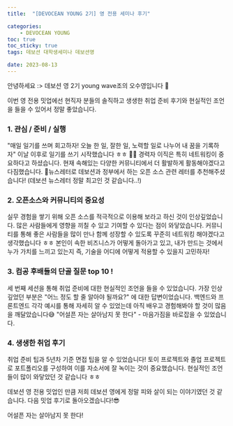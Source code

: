 ```yaml
---
title:  "[DEVOCEAN YOUNG 2기] 영 전용 세미나 후기" 

categories: 
    - DEVOCEAN YOUNG
toc: true
toc_sticky: true
tags: 데보션 대학생세미나 데보션영

date: 2023-08-13
---
```



안녕하세요 :> 데보션 영 2기 young wave조의 오수영입니다 🌊

이번 영 전용 밋업에선 현직자 분들의 솔직하고 생생한 취업 준비 후기와 현실적인 조언을 들을 수 있어서 정말 좋았습니다.

### 1. 관심 / 준비 / 실행 
"매일 일기를 쓰며 회고하자! 오늘 한 일, 잘한 일, 노력할 일로 나누어 내 꿈을 기록하자"
이날 이후로 일기를 쓰기 시작했습니다 ㅎㅎ ✍🏻
경력자 이직은 특히 네트워킹이 중요하다고 하셨습니다. 현재 속해있는 다양한 커뮤니티에서 더 활발하게 활동해야겠다고 다짐했습니다.
💌뉴스레터로 데보션과 정부에서 하는 오픈 소스 관련 레터를 추천해주셨습니다! (데보션 뉴스레터 정말 최고인 것 같습니다..!)

### 2. 오픈소스와 커뮤니티의 중요성
실무 경험을 쌓기 위해 오픈 소스를 적극적으로 이용해 보라고 하신 것이 인상깊었습니다.
많은 사람들에게 영향을 끼칠 수 있고 기여할 수 있다는 점이 와닿았습니다.
커뮤니티를 통해 좋은 사람들을 많이 만나 함께 성장할 수 있도록 꾸준히 네트워킹 해야겠다고 생각했습니다 ㅎㅎ
본인이 속한 비즈니스가 어떻게 돌아가고 있고, 내가 만드는 것에서 누가 가치를 느끼고 있는지 즉, 기술을 어디에 어떻게 적용할 수 있을지 고민하자!

### 3. 컴공 후배들의 단골 질문 top 10 !
세 번째 세션을 통해 취업 준비에 대한 현실적인 조언을 들을 수 있었습니다.
가장 인상깊었던 부분은 "어느 정도 할 줄 알아야 될까요?" 에 대한 답변이었습니다.
백엔드와 프론트엔드 각각 예시를 통해 자세히 알 수 있었는데 아직 배우고 경험해봐야 할 것이 많음을 깨달았습니다😅
"어설픈 자는 살아남지 못 한다" - 마음가짐을 바로잡을 수 있었습니다.

### 4. 생생한 취업 후기
취업 준비 팁과 5년차 기준 면접 팁을 알 수 있었습니다!
토이 프로젝트와 졸업 프로젝트로 포트폴리오를 구성하여 이를 자소서에 잘 녹이는 것이 중요했습니다.
현실적인 조언들이 많이 와닿았던 것 같습니다 ㅎㅎ


데보션 영 전용 밋업인 만큼 저희 데보션 영에게 정말 피와 살이 되는 이야기였던 것 같습니다.
다음 밋업 후기로 돌아오겠습니다!😎

어설픈 자는 살아남지 못 한다! 